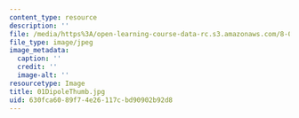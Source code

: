 ```yaml
---
content_type: resource
description: ''
file: /media/https%3A/open-learning-course-data-rc.s3.amazonaws.com/8-02t-electricity-and-magnetism-spring-2005/630fca6089f74e26117cbd90902b92d8_01DipoleThumb.jpg
file_type: image/jpeg
image_metadata:
  caption: ''
  credit: ''
  image-alt: ''
resourcetype: Image
title: 01DipoleThumb.jpg
uid: 630fca60-89f7-4e26-117c-bd90902b92d8
---
```

